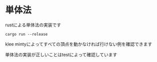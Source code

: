 # 単体法

rustによる単体法の実装です

```
cargo run --release
```
klee mintyによってすべての頂点を動かなければ行けない例を確認できます

単体法の実装が正しいことはtestによって確認しています